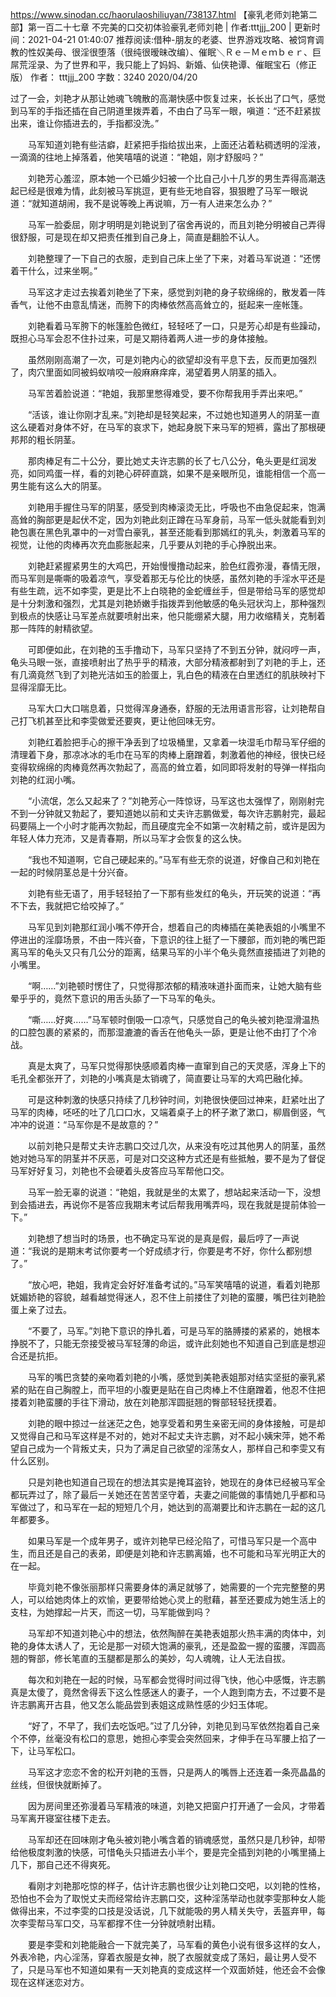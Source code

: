 https://www.sinodan.cc/haorulaoshiliuyan/738137.html
【豪乳老师刘艳第二部】第一百二十七章 不完美的口交初体验豪乳老师刘艳 | 作者:tttjjj_200 | 更新时间：2021-04-21 01:40:07
推荐阅读:借种-朋友的老婆、世界游戏攻略、被饲育调教的性奴美母、很淫很堕落（很纯很暧昧改编）、催眠＼Ｒｅ－Ｍｅｍｂｅｒ、巨屌荒淫录、为了世界和平，我只能上了妈妈、新婚、仙侠艳谭、催眠宝石（修正版）
作者： tttjjj_200
字数：3240
2020/04/20

过了一会，刘艳才从那让她魂飞魄散的高潮快感中恢复过来，长长出了口气，感觉到马军的手指还插在自己阴道里拨弄着，不由白了马军一眼，嗔道：“还不赶紧拔出来，谁让你插进去的，手指都没洗。”

　　马军知道刘艳有些洁癖，赶紧把手指给拔出来，上面还沾着粘稠透明的淫液，一滴滴的往地上掉落着，他笑嘻嘻的说道：“艳姐，刚才舒服吗？”

　　刘艳芳心羞涩，原本她一个已婚少妇被一个比自己小十几岁的男生弄得高潮迭起已经是很难为情，此刻被马军挑逗，更有些无地自容，狠狠瞪了马军一眼说道：“就知道胡闹，我不是说等晚上再说嘛，万一有人进来怎么办？”

　　马军一脸委屈，刚才明明是刘艳说到了宿舍再说的，而且刘艳分明被自己弄得很舒服，可是现在却又把责任推到自己身上，简直是翻脸不认人。

　　刘艳整理了一下自己的衣服，走到自己床上坐了下来，对着马军说道：“还愣着干什么，过来坐啊。”

　　马军这才走过去挨着刘艳坐了下来，感觉到刘艳的身子软绵绵的，散发着一阵香气，让他不由意乱情迷，而胯下的肉棒依然高高耸立的，挺起来一座帐篷。

　　刘艳看着马军胯下的帐篷脸色微红，轻轻呸了一口，只是芳心却是有些躁动，既担心马军会忍不住扑过来，可是又期待着两人进一步的身体接触。

　　虽然刚刚高潮了一次，可是刘艳内心的欲望却没有平息下去，反而更加强烈了，肉穴里面如同被蚂蚁啃咬一般麻麻痒痒，渴望着男人阴茎的插入。

　　马军苦着脸说道：“艳姐，我那里憋得难受，要不你帮我用手弄出来吧。”

　　“活该，谁让你刚才乱来。”刘艳却是轻笑起来，不过她也知道男人的阴茎一直这么硬着对身体不好，在马军的哀求下，她起身脱下来马军的短裤，露出了那根硬邦邦的粗长阴茎。

　　那肉棒足有二十公分，要比她丈夫许志鹏的长了七八公分，龟头更是红润发亮，如同鸡蛋一样，看的刘艳心砰砰直跳，如果不是亲眼所见，谁能相信一个高一男生能有这么大的阴茎。

　　刘艳用手握住马军的阴茎，感受到肉棒滚烫无比，呼吸也不由急促起来，饱满高耸的胸部更是起伏不定，因为刘艳此刻正蹲在马军身前，马军一低头就能看到刘艳包裹在黑色乳罩中的一对雪白豪乳，甚至还能看到那嫣红的乳头，刺激着马军的视觉，让他的肉棒再次充血膨胀起来，几乎要从刘艳的手心挣脱出来。

　　刘艳赶紧握紧男生的大鸡巴，开始慢慢撸动起来，脸色红霞弥漫，春情无限，而马军则是嘶嘶的吸着凉气，享受着那无与伦比的快感，虽然刘艳的手淫水平还是有些生疏，远不如李雯，更是比不上白晓艳的金蛇缠丝手，但是带给马军的感觉却是十分刺激和强烈，尤其是刘艳娇嫩手指拨弄到他敏感的龟头冠状沟上，那种强烈到极点的快感让马军差点就要喷射出来，他只能绷紧大腿，用力收缩精关，克制着那一阵阵的射精欲望。

　　可即便如此，在刘艳的玉手撸动下，马军只坚持了不到五分钟，就闷哼一声，龟头马眼一张，直接喷射出了热乎乎的精液，大部分精液都射到了刘艳的手上，还有几滴竟然飞到了刘艳光洁如玉的脸蛋上，乳白色的精液在白里透红的肌肤映衬下显得淫靡无比。

　　马军大口大口喘息着，只觉得浑身通泰，舒服的无法用语言形容，让刘艳帮自己打飞机甚至比和李雯做爱还要爽，更让他回味无穷。

　　刘艳红着脸把手心的擦干净丢到了垃圾桶里，又拿着一块湿毛巾帮马军仔细的清理着下身，那凉冰冰的毛巾在马军的肉棒上磨蹭着，刺激着他的神经，很快已经变得软绵绵的肉棒竟然再次勃起了，高高的耸立着，如同即将发射的导弹一样指向刘艳的红润小嘴。

　　“小流氓，怎么又起来了？”刘艳芳心一阵惊讶，马军这也太强悍了，刚刚射完不到一分钟就又勃起了，要知道她以前和丈夫许志鹏做爱，每次许志鹏射完，最起码要隔上一个小时才能再次勃起，而且硬度完全不如第一次射精之前，或许是因为年轻人体力充沛，又是青春期，所以马军才会恢复的这么快。

　　“我也不知道啊，它自己硬起来的。”马军有些无奈的说道，好像自己和刘艳在一起的时候阴茎总是十分兴奋。

　　刘艳有些无语了，用手轻轻拍了一下那有些发红的龟头，开玩笑的说道：“再不下去，我就把它给咬掉了。”

　　马军见到刘艳那红润小嘴不停开合，想着自己的肉棒插在美艳表姐的小嘴里不停进出的淫靡场景，不由一阵兴奋，下意识的往上挺了一下腰部，而刘艳的嘴巴距离马军的龟头又只有几公分的距离，结果马军的小半个龟头竟然直接插进了刘艳的小嘴里。

　　“啊……”刘艳顿时愣住了，只觉得那浓郁的精液味道扑面而来，让她大脑有些晕乎乎的，竟然下意识的用舌头舔了一下马军的龟头。

　　“嘶……好爽……”马军顿时倒吸一口凉气，只感觉自己的龟头被刘艳湿滑温热的口腔包裹的紧紧的，而那湿漉漉的香舌在他龟头一舔，更是让他不由打了个冷战。

　　真是太爽了，马军只觉得那快感顺着肉棒一直窜到自己的天灵感，浑身上下的毛孔全都张开了，刘艳的小嘴真是太销魂了，简直要让马军的大鸡巴融化掉。

　　可是这种刺激的快感只持续了几秒钟时间，刘艳很快便回过神来，赶紧吐出了马军的肉棒，呸呸的吐了几口口水，又端着桌子上的杯子漱了漱口，柳眉倒竖，气冲冲的说道：“马军你是不是故意的？”

　　以前刘艳只是帮丈夫许志鹏口交过几次，从来没有吃过其他男人的阴茎，虽然她对她马军的阴茎并不厌恶，可是对口交这种方式还是有些抵触，要不是为了督促马军好好复习，刘艳也不会硬着头皮答应马军帮他口交。

　　马军一脸无辜的说道：“艳姐，我就是坐的太累了，想站起来活动一下，没想到会插进去，再说你不是答应我期末考试后帮我用嘴弄吗，现在我就是提前体验一下。”

　　刘艳想了想当时的场景，也不确定马军说的是真是假，最后哼了一声说道：“我说的是期末考试你要考一个好成绩才行，你要是考不好，你什么都别想了。”

　　“放心吧，艳姐，我肯定会好好准备考试的。”马军笑嘻嘻的说道，看着刘艳那妩媚娇艳的容貌，越看越觉得迷人，忍不住上前搂住了刘艳的蛮腰，嘴巴往刘艳脸蛋上亲了过去。

　　“不要了，马军。”刘艳下意识的挣扎着，可是马军的胳膊搂的紧紧的，她根本挣脱不了，只能无奈接受被马军轻薄的命运，或许此刻她也不知道自己到底是想迎合还是抗拒。

　　马军的嘴巴贪婪的亲吻着刘艳的小嘴，感觉到美艳表姐那对结实坚挺的豪乳紧紧的贴在自己胸膛上，而平坦的小腹更是贴在自己肉棒上不住磨蹭着，他忍不住把搂着刘艳蛮腰的手往下滑动，放在刘艳那浑圆挺翘的臀部轻轻抚摸着。

　　刘艳的眼中掠过一丝迷茫之色，她享受着和男生亲密无间的身体接触，可是却又觉得自己和马军这样是不对的，她对不起丈夫许志鹏，对不起小姨宋萍，她不希望自己成为一个背叛丈夫，只为了满足自己欲望的淫荡女人，那样自己和李雯又有什么区别。

　　只是刘艳也知道自己现在的想法其实是掩耳盗铃，她现在的身体已经被马军全都玩弄过了，除了最后一关她还在苦苦坚守着，夫妻之间能做的事情她几乎都和马军做过了，和马军在一起的短短几个月，她达到的高潮要比和许志鹏在一起的这几年都要多。

　　如果马军是一个成年男子，或许刘艳早已经沦陷了，可惜马军只是一个高中生，而且还是自己的表弟，即便是刘艳和许志鹏离婚，也不可能和马军光明正大的在一起。

　　毕竟刘艳不像张丽那样只需要身体的满足就够了，她需要的一个完完整整的男人，可以给她肉体上的欢愉，更要带给她心灵上的慰藉，甚至还要成为她生活上的支柱，为她撑起一片天，而这一切，马军能做到吗？

　　马军却不知道刘艳心中的想法，依然陶醉在美艳表姐那火热丰满的肉体中，刘艳的身体太诱人了，无论是那一对硕大饱满的豪乳，还是盈盈一握的蛮腰，浑圆高翘的臀部，修长笔直的玉腿都是那么的美妙，勾人魂魄，让人无法自拔。

　　每次和刘艳在一起的时候，马军都会觉得时间过得飞快，他心中感慨，许志鹏真是太傻了，竟然舍得丢下这么性感迷人的妻子，一个人跑到南方去，不过要不是许志鹏离开古县，他又怎么能品尝到表姐这成熟性感的少妇玉体呢。

　　“好了，不早了，我们去吃饭吧。”过了几分钟，刘艳见到马军依然抱着自己亲个不停，丝毫没有松口的意思，她担心李雯会突然回来，才伸手在马军腰上掐了一下，让马军松口。

　　马军这才恋恋不舍的松开刘艳的玉唇，只是两人的嘴唇上还连着一条亮晶晶的丝线，但很快就断掉了。

　　因为房间里还弥漫着马军精液的味道，刘艳又把窗户打开通了一会风，才带着马军离开寝室往楼下走去。

　　马军却还在回味刚才龟头被刘艳小嘴含着的销魂感觉，虽然只是几秒钟，却带给他极度刺激的快感，可惜龟头只插进去小半个，要是完全插到刘艳的小嘴里捅上几下，那自己还不得爽死。

　　看刚才刘艳那吃惊的样子，估计许志鹏也很少让刘艳口交吧，以刘艳的性格，恐怕也不会为了取悦丈夫而经常给许志鹏口交，这种淫荡举动也就李雯那种女人能做得出来，不过李雯的口技是没话说，几下就能吸的男人精关失守，丢盔弃甲，每次李雯帮马军口交，马军都撑不住一分钟就喷射出精。

　　要是李雯和刘艳能融合一下就完美了，马军看的黄色小说有很多这样的女人，外表冷艳，内心淫荡，穿着衣服是女神，脱了衣服就变成了荡妇，最让男人受不了，只是马军也不知道如果有一天刘艳真的变成这样一个双面娇娃，他还会不会像现在这样迷恋对方。
